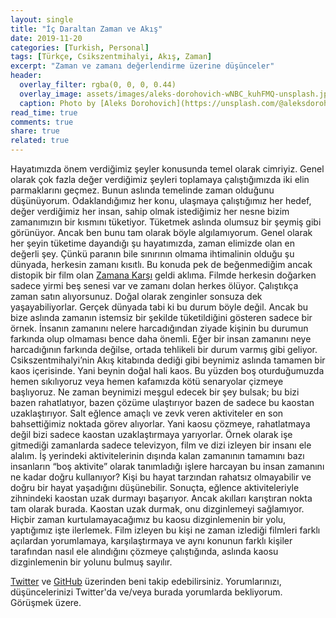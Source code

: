 ```yaml
---
layout: single
title: "İç Daraltan Zaman ve Akış"
date: 2019-11-20
categories: [Turkish, Personal]
tags: [Türkçe, Csikszentmihalyi, Akış, Zaman]
excerpt: "Zaman ve zamanı değerlendirme üzerine düşünceler"
header:
  overlay_filter: rgba(0, 0, 0, 0.44)
  overlay_image: assets/images/aleks-dorohovich-wNBC_kuhFMQ-unsplash.jpx
  caption: Photo by [Aleks Dorohovich](https://unsplash.com/@aleksdorohovich) on [Unsplash](https://unsplash.com)
read_time: true
comments: true
share: true
related: true
---
```


Hayatımızda önem verdiğimiz şeyler konusunda temel olarak cimriyiz. Genel olarak çok fazla değer verdiğimiz şeyleri toplamaya çalıştığımızda iki elin parmaklarını geçmez. Bunun aslında temelinde zaman olduğunu düşünüyorum. Odaklandığımız her konu, ulaşmaya çalıştığımız her hedef, değer verdiğimiz her insan, sahip olmak istediğimiz her nesne bizim zamanımızın bir kısmını tüketiyor.
Tüketmek aslında olumsuz bir şeymiş gibi görünüyor. Ancak ben bunu tam olarak böyle algılamıyorum. Genel olarak her şeyin tüketime dayandığı şu hayatımızda, zaman elimizde olan en değerli şey. Çünkü paranın bile sınırının olmama ihtimalinin olduğu şu dünyada, herkesin zamanı kısıtlı. Bu konuda pek de beğenmediğim ancak distopik bir film olan [Zamana Karşı](https://www.imdb.com/title/tt1637688/) geldi aklıma. Filmde herkesin doğarken sadece yirmi beş senesi var ve zamanı dolan herkes ölüyor. Çalıştıkça zaman satın alıyorsunuz. Doğal olarak zenginler sonsuza dek yaşayabiliyorlar. Gerçek dünyada tabi ki bu durum böyle değil. Ancak bu bize aslında zamanın istemsiz bir şekilde tüketildiğini gösteren sadece bir örnek.
İnsanın zamanını nelere harcadığından ziyade kişinin bu durumun farkında olup olmaması bence daha önemli. Eğer bir insan zamanını neye harcadığının farkında değilse, ortada tehlikeli bir durum varmış gibi geliyor. Csikszentmihalyi’nin Akış kitabında dediği gibi beynimiz aslında tamamen bir kaos içerisinde. Yani beynin doğal hali kaos. Bu yüzden boş oturduğumuzda hemen sıkılıyoruz veya hemen kafamızda kötü senaryolar çizmeye başlıyoruz. Ne zaman beynimizi meşgul edecek bir şey bulsak; bu bizi bazen rahatlatıyor, bazen çözüme ulaştırıyor bazen de sadece bu kaostan uzaklaştırıyor. Salt eğlence amaçlı ve zevk veren aktiviteler en son bahsettiğimiz noktada görev alıyorlar. Yani kaosu çözmeye, rahatlatmaya değil bizi sadece kaostan uzaklaştırmaya yarıyorlar. Örnek olarak işe gitmediği zamanlarda sadece televizyon, film ve dizi izleyen bir insanı ele alalım. İş yerindeki aktivitelerinin dışında kalan zamanının tamamını bazı insanların “boş aktivite” olarak tanımladığı işlere harcayan bu insan zamanını ne kadar doğru kullanıyor? Kişi bu hayat tarzından rahatsız olmayabilir ve doğru bir hayat yaşadığını düşünebilir. Sonuçta, eğlence aktiviteleriyle zihnindeki kaostan uzak durmayı başarıyor. Ancak akılları karıştıran nokta tam olarak burada. Kaostan uzak durmak, onu dizginlemeyi sağlamıyor. Hiçbir zaman kurtulamayacağımız bu kaosu dizginlemenin bir yolu, yaptığımız işte ilerlemek.
Film izleyen bu kişi ne zaman izlediği filmleri farklı açılardan yorumlamaya, karşılaştırmaya ve aynı konunun farklı kişiler tarafından nasıl ele alındığını çözmeye çalıştığında, aslında kaosu dizginlemenin bir yolunu bulmuş sayılır.

[Twitter](https://twitter.com/candostdagdevrn) ve [GitHub](https://github.com/candostdagdeviren) üzerinden beni takip edebilirsiniz. Yorumlarınızı, düşüncelerinizi Twitter'da ve/veya burada yorumlarda bekliyorum. Görüşmek üzere.
